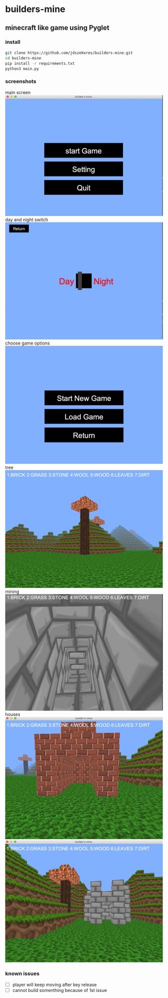 # builders-mine

## minecraft like game using Pyglet

### install

```bash
git clone https://github.com/jdszekeres/builders-mine.git
cd builders-mine
pip install -r requirements.txt
python3 main.py
```

### screenshots

main screen
![main](screenshots/main.png)
day and night switch
![day-night](screenshots/day-night.png)
choose game options
![choose-game-settings](screenshots/game-choose.png)
tree
![tree](screenshots/tree.png)
mining
![mine](screenshots/stair.png)
houses
![house1](screenshots/house1.png)
![house2](screenshots/house2.png)

### known issues

- [ ] player will keep moving after key release
- [ ] cannot build somenthing because of 1st issue
